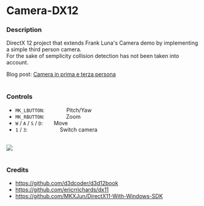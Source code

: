 # Camera-DX12
### Description
DirectX 12 project that extends Frank Luna's Camera demo by implementing a simple third person camera. <br />
For the sake of semplicity collision detection has not been taken into account. <br />

Blog post: [Camera in prima e terza persona](https://paminerva.blogspot.com/2021/09/12-camera-in-prima-e-terza-persona.html) <br /> <br />

### Controls
* `MK_LBUTTON`: &ensp;&ensp;&ensp;&ensp;&ensp;&ensp;&nbsp;&nbsp; Pitch/Yaw <br />
* `MK_RBUTTON`: &ensp;&ensp;&ensp;&ensp;&ensp;&ensp;&ensp; Zoom <br />
* `W` / `A` / `S` / `D`: &ensp;&ensp;&ensp; Move <br />
* `1` / `3`: &ensp;&ensp;&ensp;&ensp;&ensp;&ensp;&ensp;&ensp;&ensp;&ensp;&ensp; Switch camera <br /><br />

![](images/camera.gif) <br /><br />

### Credits <br />
* https://github.com/d3dcoder/d3d12book <br />
* https://github.com/ericrrichards/dx11 <br />
*  https://github.com/MKXJun/DirectX11-With-Windows-SDK
